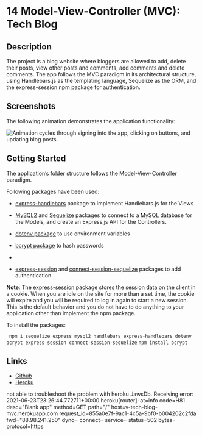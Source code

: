 # 14 Model-View-Controller (MVC): Tech Blog

## Description

The project is a blog website where bloggers are allowed to add, delete their posts, view other posts and comments, add comments and delete comments.
The app follows the MVC paradigm in its architectural structure, using Handlebars.js as the templating language, Sequelize as the ORM, and the express-session npm package for authentication.

## Screenshots

The following animation demonstrates the application functionality:

![Animation cycles through signing into the app, clicking on buttons, and updating blog posts.](./public/assets/images/techBlog.gif)

## Getting Started

The application’s folder structure follows the Model-View-Controller paradigm.

Following packages have been used:

- [express-handlebars](https://www.npmjs.com/package/express-handlebars) package to implement Handlebars.js for the Views
- [MySQL2](https://www.npmjs.com/package/mysql2) and [Sequelize](https://www.npmjs.com/package/sequelize) packages to connect to a MySQL database for the Models, and create an Express.js API for the Controllers.

- [dotenv package](https://www.npmjs.com/package/dotenv) to use environment variables
- [bcrypt package](https://www.npmjs.com/package/bcrypt) to hash passwords
-
- [express-session](https://www.npmjs.com/package/express-session) and [connect-session-sequelize](https://www.npmjs.com/package/connect-session-sequelize) packages to add authentication.

**Note**: The [express-session](https://www.npmjs.com/package/express-session) package stores the session data on the client in a cookie. When you are idle on the site for more than a set time, the cookie will expire and you will be required to log in again to start a new session. This is the default behavior and you do not have to do anything to your application other than implement the npm package.

To install the packages:

` npm i sequelize express mysql2 handlebars express-handlebars dotenv bcrypt express-session connect-session-sequelize`
`npm install bcrypt`

## Links

- [Github](https://github.com/vilmaq/tech-blog-mvc)
- [Heroku](https://v-tech-blog-mvc.herokuapp.com)

not able to troubleshoot the problem with heroku JawsDb. Receiving error: 2021-06-23T23:26:44.772711+00:00 heroku[router]: at=info code=H81 desc="Blank app" method=GET path="/" host=v-tech-blog-mvc.herokuapp.com request_id=855a0e7f-9ac1-4c5a-9bf0-b004202c2fda fwd="88.98.241.250" dyno= connect= service= status=502 bytes= protocol=https

```

```
